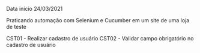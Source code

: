 Data início 24/03/2021

Praticando automação com Selenium e Cucumber em um site de uma loja de teste

CST01 - Realizar cadastro de usuário
CST02 - Validar campo obrigatório no cadastro de usuário